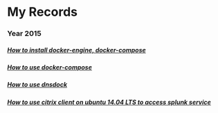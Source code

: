 # My Records

### Year 2015

##### [How to install docker-engine, docker-compose](#/record/2015_11_25_11_35.md)
##### [How to use docker-compose](#/record/2015_11_25_13_59.md)
##### [How to use dnsdock](#/record/2015_11_26_12_38.md)
##### [How to use citrix client on ubuntu 14.04 LTS to access splunk service](#/record/2015_12_03_15_56.md)
